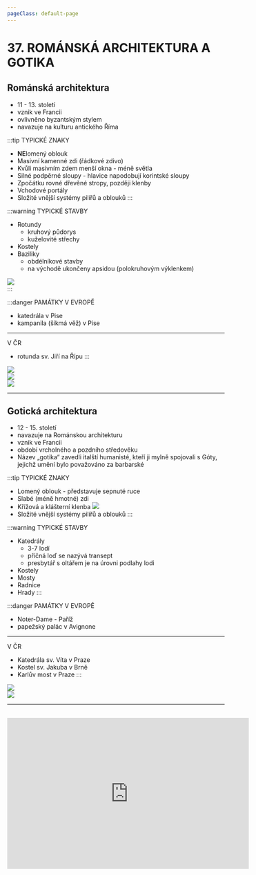 ```yaml
---
pageClass: default-page
---
```


# 37. ROMÁNSKÁ ARCHITEKTURA A GOTIKA

## Románská architektura

- 11 - 13. století
- vznik ve Francii
- ovlivněno byzantským stylem
- navazuje na kulturu antického Říma

:::tip TYPICKÉ ZNAKY

- **NE**lomený oblouk
- Masivní kamenné zdi (řádkové zdivo)
- Kvůli masivním zdem menší okna - méně světla
- Silné podpěrné sloupy - hlavice napodobují korintské sloupy
- Zpočátku rovné dřevěné stropy, později klenby
- Vchodové portály
- Složité vnější systémy pilířů a oblouků
  :::

:::warning TYPICKÉ STAVBY

- Rotundy
  - kruhový půdorys
  - kuželovité střechy
- Kostely
- Baziliky
  - obdélníkové stavby
  - na východě ukončeny apsidou (polokruhovým výklenkem)

<img class="centered_image" src="/images/pos/37/bazilika.jpg" />
<br>
:::

:::danger PAMÁTKY
V EVROPĚ

- katedrála v Pise
- kampanila (šikmá věž) v Pise

---

V ČR

- rotunda sv. Jiří na Řípu
  :::

<img class="centered_image" src="/images/pos/37/rotunda.jpg" />
<br>
<img class="centered_image" src="/images/pos/37/bazilika_1.jpg" />
<br>
<img class="centered_image" src="/images/pos/37/romanska.jpg" />
<br>

---

## Gotická architektura

- 12 - 15. století
- navazuje na Románskou architekturu
- vznik ve Francii
- období vrcholného a pozdního středověku
- Název „gotika“ zavedli italští humanisté, kteří ji mylně spojovali s Góty, jejichž umění bylo považováno za barbarské

:::tip TYPICKÉ ZNAKY

- Lomený oblouk - představuje sepnuté ruce
- Slabé (méně hmotné) zdi
- Křížová a klášterní klenba
  <img class="centered_image" src="/images/pos/37/krizova_klenba.jpg" />
  <br>
- Složité vnější systémy pilířů a oblouků
  :::

:::warning TYPICKÉ STAVBY

- Katedrály
  - 3-7 lodí
  - příčná loď se nazývá transept
  - presbytář s oltářem je na úrovni podlahy lodi
- Kostely
- Mosty
- Radnice
- Hrady
  :::

:::danger PAMÁTKY
V EVROPĚ

- Noter-Dame - Paříž
- papežský palác v Avignone

---

V ČR

- Katedrála sv. Víta v Praze
- Kostel sv. Jakuba v Brně
- Karlův most v Praze
  :::

<img class="centered_image" src="/images/pos/37/noterdame.jpg" />
<br>
<img class="centered_image" src="/images/pos/37/gotika.jpg" />
<br>

---

<br>

<div class="videoWrapper">
  <iframe width="560" height="349" src="https://www.youtube.com/embed/5ji6SRd54Do" frameborder="0" allowfullscreen></iframe>
</div>
